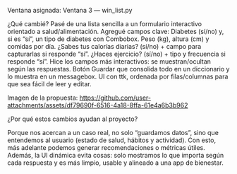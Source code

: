 Ventana asignada: Ventana 3 — win_list.py 

¿Qué cambié?
Pasé de una lista sencilla a un formulario interactivo orientado a salud/alimentación.
Agregué campos clave:
Diabetes (sí/no) y, si es “sí”, un tipo de diabetes con Combobox.
Peso (kg), altura (cm) y comidas por día.
¿Sabes tus calorías diarias? (sí/no) + campo para capturarlas si responde “sí”.
¿Haces ejercicio? (sí/no) + tipo y frecuencia si responde “sí”.
Hice los campos más interactivos: se muestran/ocultan según las respuestas.
Botón Guardar que consolida todo en un diccionario y lo muestra en un messagebox.
UI con ttk, ordenada por filas/columnas para que sea fácil de leer y editar.

Imagen de la propuesta:
https://github.com/user-attachments/assets/df79690f-6516-4a18-8ffa-61e4a6b3b962

¿Por qué estos cambios ayudan al proyecto?

Porque nos acercan a un caso real, no solo “guardamos datos”, sino que entendemos al usuario (estado de salud, hábitos y actividad). 
Con esto, más adelante podemos generar recomendaciones o métricas útiles. Además, la UI dinámica evita cosas: solo mostramos lo que importa según cada respuesta y 
es más limpio, usable y alineado a una app de bienestar.

